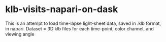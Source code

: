 # klb-visits-napari-on-dask
This is an attempt to load time-lapse light-sheet data, saved in .klb format, in napari. Dataset = 3D klb files for each time-point, color channel, and viewing angle
